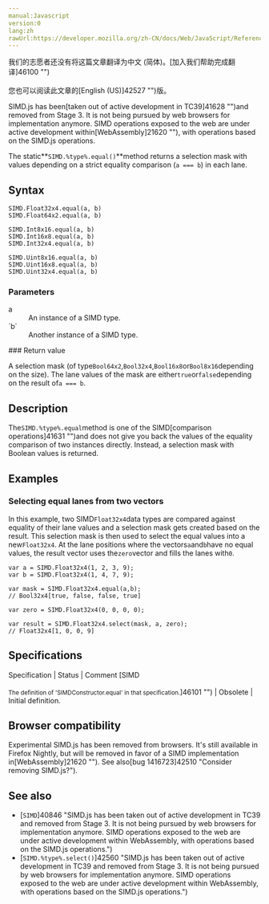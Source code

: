 ```yaml
---
manual:Javascript
version:0
lang:zh
rawUrl:https://developer.mozilla.org/zh-CN/docs/Web/JavaScript/Reference/Global_Objects/SIMD/equal
---
```




<bdi>我们的志愿者还没有将这篇文章翻译为<bdi>中文 (简体)</bdi>。[加入我们帮助完成翻译]46100 "")<br></br>您也可以阅读此文章的[English (US)]42527 "")版。</bdi>






SIMD.js has been[taken out of active development in TC39]41628 "")and removed from Stage 3. It is not being pursued by web browsers for implementation anymore. SIMD operations exposed to the web are under active development within[WebAssembly]21620 ""), with operations based on the SIMD.js operations.



The static**`SIMD.%type%.equal()`**method returns a selection mask with values depending on a strict equality comparison (`a === b`) in each lane.


## Syntax<a name="Syntax"></a>

```
SIMD.Float32x4.equal(a, b)
SIMD.Float64x2.equal(a, b)

SIMD.Int8x16.equal(a, b)
SIMD.Int16x8.equal(a, b)
SIMD.Int32x4.equal(a, b)

SIMD.Uint8x16.equal(a, b)
SIMD.Uint16x8.equal(a, b) 
SIMD.Uint32x4.equal(a, b)

```

### Parameters<a name="Parameters"></a>
<dl><dt id=''>a</dt><dd>An instance of a SIMD type.</dd><dt id=''>`b`</dt><dd>Another instance of a SIMD type.</dd></dl>
### Return value<a name="Return_value"></a>


A selection mask (of type`Bool64x2`,`Bool32x4`,`Bool16x8`or`Bool8x16`depending on the size). The lane values of the mask are either`true`or`false`depending on the result of`a === b`.


## Description<a name="Description"></a>


The`SIMD.%type%.equal`method is one of the SIMD[comparison operations]41631 "")and does not give you back the values of the equality comparison of two instances directly. Instead, a selection mask with Boolean values is returned.


## Examples<a name="Examples"></a>

### Selecting equal lanes from two vectors<a name="Selecting_equal_lanes_from_two_vectors"></a>


In this example, two SIMD`Float32x4`data types are compared against equality of their lane values and a selection mask gets created based on the result. This selection mask is then used to select the equal values into a new`Float32x4`. At the lane positions where the vectors`a`and`b`have no equal values, the result vector uses the`zero`vector and fills the lanes with`0`.


```
var a = SIMD.Float32x4(1, 2, 3, 9);
var b = SIMD.Float32x4(1, 4, 7, 9);

var mask = SIMD.Float32x4.equal(a,b);
// Bool32x4[true, false, false, true]

var zero = SIMD.Float32x4(0, 0, 0, 0);

var result = SIMD.Float32x4.select(mask, a, zero);
// Float32x4[1, 0, 0, 9]
```

## Specifications<a name="Specifications"></a>

Specification | Status | Comment 
[SIMD<br></br><small>The definition of &#39;SIMDConstructor.equal&#39; in that specification.</small>]46101 "") | Obsolete | Initial definition. 


## Browser compatibility<a name="Browser_compatibility"></a>


Experimental SIMD.js has been removed from browsers. It&#39;s still available in Firefox Nightly, but will be removed in favor of a SIMD implementation in[WebAssembly]21620 ""). See also[bug 1416723]42510 "Consider removing SIMD.js?").


## See also<a name="See_also"></a>

* [`SIMD`]40846 "SIMD.js has been taken out of active development in TC39 and removed from Stage 3. It is not being pursued by web browsers for implementation anymore. SIMD operations exposed to the web are under active development within WebAssembly, with operations based on the SIMD.js operations.")
* [`SIMD.%type%.select()`]42560 "SIMD.js has been taken out of active development in TC39 and removed from Stage 3. It is not being pursued by web browsers for implementation anymore. SIMD operations exposed to the web are under active development within WebAssembly, with operations based on the SIMD.js operations.")



